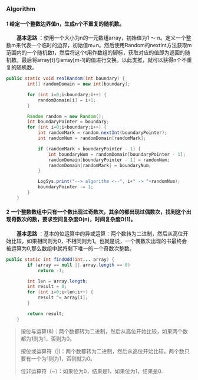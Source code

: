 ### Algorithm

#### 1 给定一个整数边界值n，生成n个不重复的随机数。[](#algorithm_0)
&emsp;&emsp;**基本思路** ：使用一个大小为n的一元数组array，初始值为1 ～ n。定义一个整数m来代表一个临时的边界，初始值m=n。然后使用Random的nextInt方法获取m范围内的一个随机数t，然后将这个t用作数组的脚标，获取对应的值即为返回的随机数。最后将array\[t\]与array\[m-1\]的值进行交换。以此类推，就可以获得n个不重复的随机数。
```java
public static void realRandom(int boundary) {
        int[] randomDomain = new int[boundary];

        for (int i=0;i<boundary;i++) {
            randomDomain[i] = i+1;
        }

        Random random = new Random();
        int boundaryPointer = boundary;
        for (int i=0;i<boundary;i++) {
            int randomMark = random.nextInt(boundaryPointer);
            int randomNum = randomDomain[randomMark];

            if (randomMark < boundaryPointer - 1) {
                int boundaryNum = randomDomain[boundaryPointer - 1];
                randomDomain[boundaryPointer - 1] = randomNum;
                randomDomain[randomMark] = boundaryNum;
            }

            LogSys.print("--> algorithm <--", i+" -> "+randomNum);
            boundaryPointer -= 1;
        }
    }
```

#### 2 一个整数数组中只有一个数出现过奇数次，其余的都出现过偶数次，找到这个出现奇数次的数，要求空间复杂度O(n)，时间复杂度O(1)。[](#algorithm_1)
&emsp;&emsp;**基本思路** ：基本的位运算中的异或运算：两个数转为二进制，然后从高位开始比较，如果相同则为0，不相同则为1。也就是说，一个偶数次出现的书最终会被运算为0,那么数组中就将剩下唯一的一个奇数次整数。   
```java
public static int findOdd(int... array) {
        if (array == null || array.length == 0)
            return -1;

        int len = array.length;
        int result = 0;
        for (int i=0;i<len;i++) {
            result ^= array[i];
        }

        return result;
    }
```   
> 按位与运算(&)：两个数都转为二进制，然后从高位开始比较，如果两个数都为1则为1，否则为0。  
>
>按位或运算符（|)：两个数都转为二进制，然后从高位开始比较，两个数只要有一个为1则为1，否则就为0。
>
>位非运算符（~）：如果位为0，结果是1，如果位为1，结果是0.




